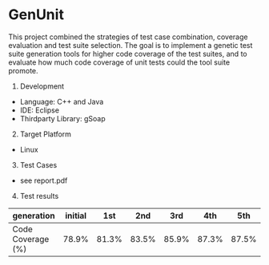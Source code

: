 # GenUnit
This project combined the strategies of test case combination, coverage evaluation and test suite selection. The goal is to implement a genetic test suite generation tools for higher code coverage of the test suites, and to evaluate how much code coverage of unit tests could the tool suite promote.

1. Development
  - Language: C++ and Java
  - IDE: Eclipse
  - Thirdparty Library: gSoap
2. Target Platform
  - Linux
3. Test Cases  
  - see report.pdf
4. Test results 

  | generation        | initial | 1st   | 2nd   | 3rd   | 4th    | 5th   |
  | ---               | ---     | ---   | ---   | ---   | ---    | ---   |
  | Code Coverage (%) | 78.9%   | 81.3% | 83.5% | 85.9% | 87.3%  | 87.5% |
